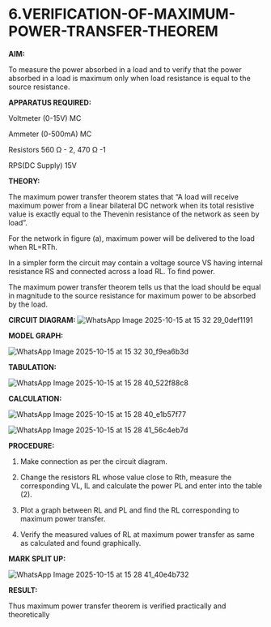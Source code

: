# 6.VERIFICATION-OF-MAXIMUM-POWER-TRANSFER-THEOREM

**AIM:**

To measure the power absorbed in a load and to verify that the power absorbed in a load is maximum only when load resistance is equal to the source resistance.

**APPARATUS REQUIRED:**

Voltmeter (0-15V) MC

Ammeter (0-500mA) MC

Resistors 560 Ω - 2, 470 Ω -1

RPS(DC Supply)  15V	

**THEORY:**

The maximum power transfer theorem states that “A load will receive maximum power from a linear bilateral DC network when its total resistive value is exactly equal to the Thevenin resistance of the network as seen by load”.

For the network in figure (a), maximum power will be delivered to the load when RL=RTh.

In a simpler form the circuit may contain a voltage source VS having internal resistance RS and connected across a load RL. To find power.
 
The maximum power transfer theorem tells us that the load should be equal in magnitude to the source resistance for maximum power to be absorbed by the load.

**CIRCUIT DIAGRAM:**
![WhatsApp Image 2025-10-15 at 15 32 29_0def1191](https://github.com/user-attachments/assets/91edf0f9-16e9-44f6-8de0-10c41753977b)


**MODEL GRAPH:**

![WhatsApp Image 2025-10-15 at 15 32 30_f9ea6b3d](https://github.com/user-attachments/assets/e643b53c-cd3e-490b-856c-940942aeb24c)


**TABULATION:**

![WhatsApp Image 2025-10-15 at 15 28 40_522f88c8](https://github.com/user-attachments/assets/9d368b4d-3b06-4951-a990-cf0b4eb36b75)


**CALCULATION:**

![WhatsApp Image 2025-10-15 at 15 28 40_e1b57f77](https://github.com/user-attachments/assets/280427fc-4fbb-4c2d-a64c-529761e203df)

![WhatsApp Image 2025-10-15 at 15 28 41_56c4eb7d](https://github.com/user-attachments/assets/ffb9f8b9-16f6-45d6-badd-707adfc6fcca)


**PROCEDURE:**

1.	Make connection as per the circuit diagram.

2.	Change the resistors RL whose value close to Rth, measure the corresponding VL, IL and calculate the power PL and enter into the table (2).

3.	Plot a graph between RL and PL and find the RL corresponding to maximum power transfer.

4.	Verify the measured values of RL at maximum power transfer as same as calculated and found graphically.



**MARK SPLIT UP:**

![WhatsApp Image 2025-10-15 at 15 28 41_40e4b732](https://github.com/user-attachments/assets/39cc33d9-eb95-4601-9065-29f92e379087)



**RESULT:**

Thus maximum power transfer theorem is verified practically and theoretically


